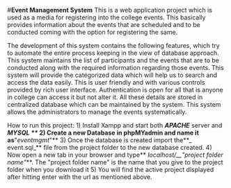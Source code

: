 #**Event Management System**
  This is a web application project which is used as a media for registering into the college events. This basically provides information about the events that are scheduled and to be conducted coming with the option for registering the same. 
  
  The development of this system contains the following features, which try to automate the entire process keeping in the view of database approach. This system maintains the list of participants and the events that are to be conducted along with the required information regarding those events. This system will provide the categorized data which will help us to search and access the data easily. This is user friendly and with various controls provided by rich user interface. Authentication is open for all that is anyone in college can access it but not alter it. All these details are stored in centralized database which can be maintained by the system. This system allows the administrators to manage the events systematically.
  
  How to run this project:
    1) Install Xampp and start both **_APACHE_** server and **_MYSQL **_
    2) Create a new Database in phpMYadmin and name it as**"_eventmgmt_"**
    3) Once the database is created import the**_ event.sql_** file from the project folder to the new database created.
    4) Now open a new tab in your browser and type** _localhost/__"project folder name"_**. The "project folder name" is the name that you give to the project folder when you download it
    5) You will find the active project displayed after hitting enter with the url as mentioned above.
